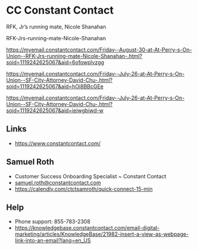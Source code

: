 # CC Constant Contact

RFK, Jr’s running mate, Nicole Shanahan

RFK-Jrs-running-mate-Nicole-Shanahan


https://myemail.constantcontact.com/Friday--August-30-at-At-Perry-s-On-Union--RFK-Jrs-running-mate-Nicole-Shanahan-.html?soid=1119242625067&aid=6ofowplvzgg

https://myemail.constantcontact.com/Friday--July-26-at-At-Perry-s-On-Union--SF-City-Attorney-David-Chu-.html?soid=1119242625067&aid=hOi8BBcGEe 


https://myemail.constantcontact.com/Friday--July-26-at-At-Perry-s-On-Union--SF-City-Attorney-David-Chu-.html?soid=1119242625067&aid=ieiwgbiwd-w

## Links

* https://www.constantcontact.com/

## Samuel Roth

* Customer Success Onboarding Specialist ~ Constant Contact
* samuel.roth@constantcontact.com
* https://calendly.com/ctctsamroth/quick-connect-15-min


## Help

* Phone support: 855-783-2308
* https://knowledgebase.constantcontact.com/email-digital-marketing/articles/KnowledgeBase/21982-insert-a-view-as-webpage-link-into-an-email?lang=en_US
